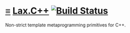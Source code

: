# [≡](#contents) [Lax.C++](#) [![Build Status](https://travis-ci.org/per-framework/lax.cpp.svg?branch=v1)](https://travis-ci.org/per-framework/lax.cpp)

Non-strict template metaprogramming primitives for C++.

